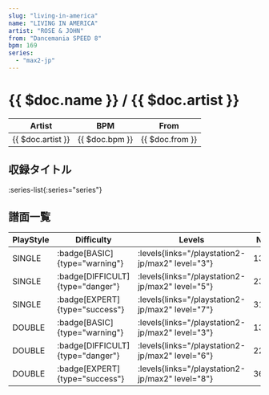 ```yaml
---
slug: "living-in-america"
name: "LIVING IN AMERICA"
artist: "ROSE & JOHN"
from: "Dancemania SPEED 8"
bpm: 169
series:
  - "max2-jp"
---
```


# {{ $doc.name }} / {{ $doc.artist }}

|Artist|BPM|From|
|------|---|----|
|{{ $doc.artist }}|{{ $doc.bpm }}|{{ $doc.from }}|

## 収録タイトル

:series-list{:series="series"}

## 譜面一覧

|PlayStyle|Difficulty|Levels|Notes|Movie|
|---------|----------|------|-----|-----|
|SINGLE| :badge[BASIC]{type="warning"}| :levels{links="/playstation2-jp/max2" level="3"}|138/1||
|SINGLE| :badge[DIFFICULT]{type="danger"}| :levels{links="/playstation2-jp/max2" level="5"}|232/4||
|SINGLE| :badge[EXPERT]{type="success"}| :levels{links="/playstation2-jp/max2" level="7"}|311/18||
|DOUBLE| :badge[BASIC]{type="warning"}| :levels{links="/playstation2-jp/max2" level="3"}|137/15||
|DOUBLE| :badge[DIFFICULT]{type="danger"}| :levels{links="/playstation2-jp/max2" level="6"}|227/20||
|DOUBLE| :badge[EXPERT]{type="success"}| :levels{links="/playstation2-jp/max2" level="8"}|363/15||
